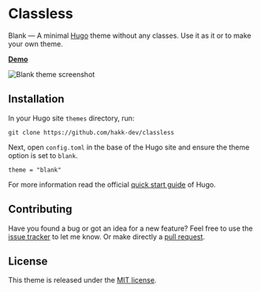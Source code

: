 # Classless

Blank — A minimal [Hugo](https://gohugo.io/) theme without any classes. Use it as it or to make your own theme.

**[Demo](https://classless-demo.hakk.dev/)**

![Blank theme screenshot](https://github.com/Vimux/blank/blob/master/images/splash.png)

## Installation

In your Hugo site `themes` directory, run:

```
git clone https://github.com/hakk-dev/classless
```

Next, open `config.toml` in the base of the Hugo site and ensure the theme option is set to `blank`.

```
theme = "blank"
```

For more information read the official [quick start guide](https://gohugo.io/getting-started/quick-start/) of Hugo.

## Contributing

Have you found a bug or got an idea for a new feature? Feel free to use the [issue tracker](https://github.com/hakk-dev/classless/issues) to let me know. Or make directly a [pull request](https://github.com/hakk-dev/classless/pulls).

## License

This theme is released under the [MIT license](https://github.com/hakk-dev/classless/blob/master/LICENSE).

